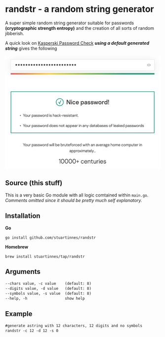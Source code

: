# randstr - a random string generator 

A super simple random string generator suitable for passwords **(cryptographic strength entropy)** and the creation of all sorts of random jibberish. 

A quick look on [Kasperski Password Check](https://password.kaspersky.com/) _**using a default generated string**_ gives the following

![password check result!](etc/password_check.jpeg "wow")

## Source (this stuff) 

This is a very basic Go module with all logic comtained within `main.go`. _Comments omitted since it should be pretty much self explanatory._ 

## Installation

**Go** 

```shell 
go install github.com/stuartinnes/randstr
```

**Homebrew**

```shell 
brew install stuartinnes/tap/randstr
```

## Arguments

```shell 
--chars value, -c value    (default: 8)
--digits value, -d value   (default: 8)
--symbols value, -s value  (default: 8)
--help, -h                 show help
```

## Example 

```shell 
#generate astring with 12 characters, 12 digits and no symbols
randstr -c 12 -d 12 -s 0
```
